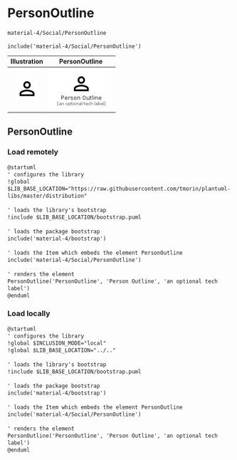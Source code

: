 # PersonOutline


```text
material-4/Social/PersonOutline
```

```text
include('material-4/Social/PersonOutline')
```



| Illustration | PersonOutline |
| :---: | :---: |
| ![illustration for Illustration](../../material-4/Social/PersonOutline.png) | ![illustration for PersonOutline](../../material-4/Social/PersonOutline.Local.png) |




## PersonOutline

### Load remotely
```plantuml
@startuml
' configures the library
!global $LIB_BASE_LOCATION="https://raw.githubusercontent.com/tmorin/plantuml-libs/master/distribution"

' loads the library's bootstrap
!include $LIB_BASE_LOCATION/bootstrap.puml

' loads the package bootstrap
include('material-4/bootstrap')

' loads the Item which embeds the element PersonOutline
include('material-4/Social/PersonOutline')

' renders the element
PersonOutline('PersonOutline', 'Person Outline', 'an optional tech label')
@enduml
```

### Load locally
```plantuml
@startuml
' configures the library
!global $INCLUSION_MODE="local"
!global $LIB_BASE_LOCATION="../.."

' loads the library's bootstrap
!include $LIB_BASE_LOCATION/bootstrap.puml

' loads the package bootstrap
include('material-4/bootstrap')

' loads the Item which embeds the element PersonOutline
include('material-4/Social/PersonOutline')

' renders the element
PersonOutline('PersonOutline', 'Person Outline', 'an optional tech label')
@enduml
```

